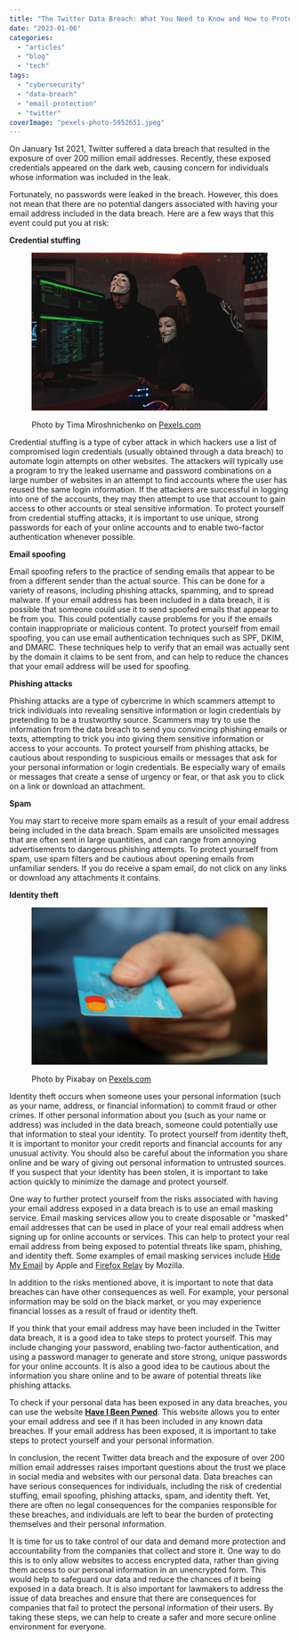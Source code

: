 ```yaml
---
title: "The Twitter Data Breach: What You Need to Know and How to Protect Yourself"
date: "2023-01-06"
categories: 
  - "articles"
  - "blog"
  - "tech"
tags: 
  - "cybersecurity"
  - "data-breach"
  - "email-protection"
  - "twitter"
coverImage: "pexels-photo-5952651.jpeg"
---
```


On January 1st 2021, Twitter suffered a data breach that resulted in the exposure of over 200 million email addresses. Recently, these exposed credentials appeared on the dark web, causing concern for individuals whose information was included in the leak.

Fortunately, no passwords were leaked in the breach. However, this does not mean that there are no potential dangers associated with having your email address included in the data breach. Here are a few ways that this event could put you at risk:

**Credential stuffing**

<figure>

![three people hacking a computer system](images/pexels-photo-5380643.jpeg)

<figcaption>

Photo by Tima Miroshnichenko on [Pexels.com](https://www.pexels.com/photo/three-people-hacking-a-computer-system-5380643/)

</figcaption>

</figure>

Credential stuffing is a type of cyber attack in which hackers use a list of compromised login credentials (usually obtained through a data breach) to automate login attempts on other websites. The attackers will typically use a program to try the leaked username and password combinations on a large number of websites in an attempt to find accounts where the user has reused the same login information. If the attackers are successful in logging into one of the accounts, they may then attempt to use that account to gain access to other accounts or steal sensitive information. To protect yourself from credential stuffing attacks, it is important to use unique, strong passwords for each of your online accounts and to enable two-factor authentication whenever possible.

**Email spoofing**

Email spoofing refers to the practice of sending emails that appear to be from a different sender than the actual source. This can be done for a variety of reasons, including phishing attacks, spamming, and to spread malware. If your email address has been included in a data breach, it is possible that someone could use it to send spoofed emails that appear to be from you. This could potentially cause problems for you if the emails contain inappropriate or malicious content. To protect yourself from email spoofing, you can use email authentication techniques such as SPF, DKIM, and DMARC. These techniques help to verify that an email was actually sent by the domain it claims to be sent from, and can help to reduce the chances that your email address will be used for spoofing.

**Phishing attacks**

Phishing attacks are a type of cybercrime in which scammers attempt to trick individuals into revealing sensitive information or login credentials by pretending to be a trustworthy source. Scammers may try to use the information from the data breach to send you convincing phishing emails or texts, attempting to trick you into giving them sensitive information or access to your accounts. To protect yourself from phishing attacks, be cautious about responding to suspicious emails or messages that ask for your personal information or login credentials. Be especially wary of emails or messages that create a sense of urgency or fear, or that ask you to click on a link or download an attachment.  

**Spam**

You may start to receive more spam emails as a result of your email address being included in the data breach. Spam emails are unsolicited messages that are often sent in large quantities, and can range from annoying advertisements to dangerous phishing attempts. To protect yourself from spam, use spam filters and be cautious about opening emails from unfamiliar senders. If you do receive a spam email, do not click on any links or download any attachments it contains.  

**Identity theft**

<figure>

![shopping business money pay](images/money-card-business-credit-card-50987.jpeg)

<figcaption>

Photo by Pixabay on [Pexels.com](https://www.pexels.com/photo/shopping-business-money-pay-50987/)

</figcaption>

</figure>

Identity theft occurs when someone uses your personal information (such as your name, address, or financial information) to commit fraud or other crimes. If other personal information about you (such as your name or address) was included in the data breach, someone could potentially use that information to steal your identity. To protect yourself from identity theft, it is important to monitor your credit reports and financial accounts for any unusual activity. You should also be careful about the information you share online and be wary of giving out personal information to untrusted sources. If you suspect that your identity has been stolen, it is important to take action quickly to minimize the damage and protect yourself.  

One way to further protect yourself from the risks associated with having your email address exposed in a data breach is to use an email masking service. Email masking services allow you to create disposable or "masked" email addresses that can be used in place of your real email address when signing up for online accounts or services. This can help to protect your real email address from being exposed to potential threats like spam, phishing, and identity theft. Some examples of email masking services include [Hide My Email](https://support.apple.com/en-gb/HT210425) by Apple and [Firefox Relay](https://relay.firefox.com/) by Mozilla.  

In addition to the risks mentioned above, it is important to note that data breaches can have other consequences as well. For example, your personal information may be sold on the black market, or you may experience financial losses as a result of fraud or identity theft.

If you think that your email address may have been included in the Twitter data breach, it is a good idea to take steps to protect yourself. This may include changing your password, enabling two-factor authentication, and using a password manager to generate and store strong, unique passwords for your online accounts. It is also a good idea to be cautious about the information you share online and to be aware of potential threats like phishing attacks.

To check if your personal data has been exposed in any data breaches, you can use the website **[Have I Been Pwned](https://haveibeenpwned.com/)**. This website allows you to enter your email address and see if it has been included in any known data breaches. If your email address has been exposed, it is important to take steps to protect yourself and your personal information.  

In conclusion, the recent Twitter data breach and the exposure of over 200 million email addresses raises important questions about the trust we place in social media and websites with our personal data. Data breaches can have serious consequences for individuals, including the risk of credential stuffing, email spoofing, phishing attacks, spam, and identity theft. Yet, there are often no legal consequences for the companies responsible for these breaches, and individuals are left to bear the burden of protecting themselves and their personal information.

It is time for us to take control of our data and demand more protection and accountability from the companies that collect and store it. One way to do this is to only allow websites to access encrypted data, rather than giving them access to our personal information in an unencrypted form. This would help to safeguard our data and reduce the chances of it being exposed in a data breach. It is also important for lawmakers to address the issue of data breaches and ensure that there are consequences for companies that fail to protect the personal information of their users. By taking these steps, we can help to create a safer and more secure online environment for everyone.
